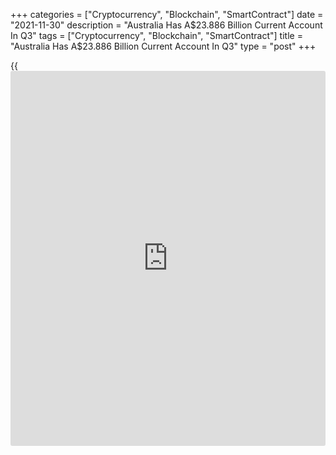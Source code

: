 +++
categories = ["Cryptocurrency", "Blockchain", "SmartContract"]
date = "2021-11-30"
description = "Australia Has A$23.886 Billion Current Account In Q3"
tags = ["Cryptocurrency", "Blockchain", "SmartContract"]
title = "Australia Has A$23.886 Billion Current Account In Q3"
type = "post"
+++

{{<iframe id="large-banner" src="https://www.bounty.group/#slide=24.0" width="100%" height="600" scrolling="no" style="border: 0px solid rgb(216, 221, 230); border-radius: 3px;">}}

Australia posted a current account surplus of A$23.886 billion in the
third quarter of 2021, the Australian Bureau of Statistics said on
Tuesday.

That missed forecasts for a surplus of A$27.8 billion but was up from
A$20.5 billion in the three months prior.

The balance on goods and services showed a surplus of A$38.911 billion,
while net primary income had a shortfall of A$14.327 billion and the
capital and financial account had a deficit of A$21.835 billion.

Australia's net international investment position was A$860.149 billion.

For comments and feedback [contact](https://www.playgroundfx.com/contact/): editorial@rtt[news](https://www.letsplayfx.com/blog/forex-news-website/).com

[Economic News][1]

 **What parts of the world are seeing the best (and worst) economic
performances lately? Click[here][2] to check out our [Econ Scorecard][2]
and find out! See up-to-the-moment [ranking](https://www.playgroundfx.com/blog/crypto-exchange-ranking/)s for the best and worst
performers in [GDP][3], [unemployment rate][4], [inflation][2] and much
more.**

   1. www.rtt[news](https://www.letsplayfx.com/blog/forex-news-website/).com/Content/EconomicNews.aspx
   2. www.rtt[news](https://www.letsplayfx.com/blog/forex-news-website/).com/economic-scorecard/world-rank/CPI/highest-performance.aspx
   3. www.rtt[news](https://www.letsplayfx.com/blog/forex-news-website/).com/economic-scorecard/world-rank/GDP/highest-performance.aspx
   4. www.rtt[news](https://www.letsplayfx.com/blog/forex-news-website/).com/economic-scorecard/world-rank/unemployment-rate/lowest-performance.aspx